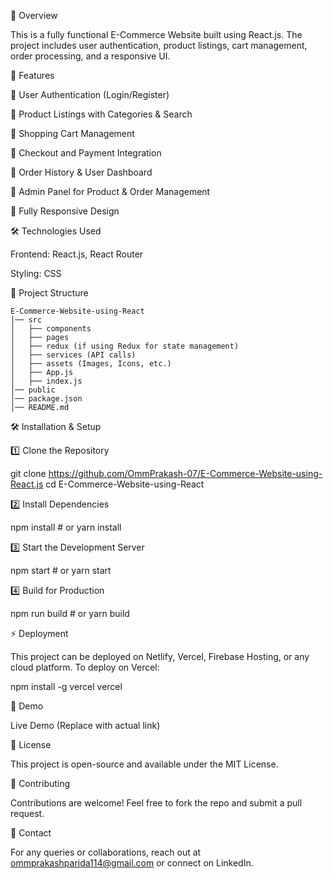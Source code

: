 📌 Overview

This is a fully functional E-Commerce Website built using React.js. The project includes user authentication, product listings, cart management, order processing, and a responsive UI.

🚀 Features

🔹 User Authentication (Login/Register)

🔹 Product Listings with Categories & Search

🔹 Shopping Cart Management

🔹 Checkout and Payment Integration

🔹 Order History & User Dashboard

🔹 Admin Panel for Product & Order Management

🔹 Fully Responsive Design

🛠️ Technologies Used

Frontend: React.js, React Router

Styling: CSS

📂 Project Structure
```
E-Commerce-Website-using-React
│── src
│   ├── components
│   ├── pages
│   ├── redux (if using Redux for state management)
│   ├── services (API calls)
│   ├── assets (Images, Icons, etc.)
│   ├── App.js
│   ├── index.js
│── public
│── package.json
│── README.md
```
🛠️ Installation & Setup

1️⃣ Clone the Repository

git clone https://github.com/OmmPrakash-07/E-Commerce-Website-using-React.js
cd E-Commerce-Website-using-React

2️⃣ Install Dependencies

npm install  # or yarn install

3️⃣ Start the Development Server

npm start  # or yarn start

4️⃣ Build for Production

npm run build  # or yarn build

⚡ Deployment

This project can be deployed on Netlify, Vercel, Firebase Hosting, or any cloud platform. To deploy on Vercel:

npm install -g vercel
vercel

🛒 Demo

Live Demo (Replace with actual link)

📜 License

This project is open-source and available under the MIT License.

🤝 Contributing

Contributions are welcome! Feel free to fork the repo and submit a pull request.

💬 Contact

For any queries or collaborations, reach out at ommprakashparida114@gmail.com or connect on LinkedIn.

